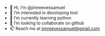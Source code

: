 - 👋 Hi, I’m @jimreevessamuel
- 👀 I’m interested in devoloping tool
- 🌱 I’m currently learning python
- 💞️ I’m looking to collaborate on github
- 📫 Reach me at jimreevessamuel@gmail.com
<!---
jimreevessamuel/jimreevessamuel is a ✨ special ✨ repository because its `README.md` (this file) appears on your GitHub profile.
You can click the Preview link to take a look at your changes.
--->
